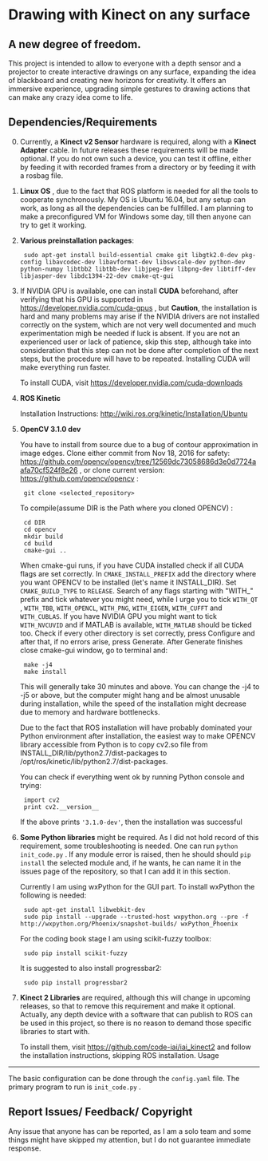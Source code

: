 Drawing with Kinect on any surface
==================
A new degree of freedom.
-------
This project is intended to allow to everyone with a depth sensor and a projector to create interactive drawings on any surface, 
expanding the idea of blackboard and creating new horizons for creativity. It offers an immersive experience, 
upgrading simple gestures to drawing actions that can make any crazy idea come to life.

Dependencies/Requirements
----
0. Currently, a **Kinect v2 Sensor** hardware is required, along with a **Kinect Adapter** cable. In future releases these requirements  will be made optional. If you do not own such a device, you can test it offline, either by feeding it with recorded frames from a directory or by feeding it with a rosbag file.

1. **Linux OS** , due to the fact that ROS platform is needed for all the tools to cooperate synchronously. My OS is Ubuntu 16.04, but any setup can work, as long as all the dependencies can be fullfilled. I am planning to make a preconfigured VM for Windows some day, till then anyone can try to get it working. 

0. **Various preinstallation packages**:
		
		sudo apt-get install build-essential cmake git libgtk2.0-dev pkg-config libavcodec-dev libavformat-dev libswscale-dev python-dev python-numpy libtbb2 libtbb-dev libjpeg-dev libpng-dev libtiff-dev libjasper-dev libdc1394-22-dev cmake-qt-gui
1. If NVIDIA GPU is available, one can install **CUDA** beforehand, after verifying that his GPU is supported in https://developer.nvidia.com/cuda-gpus , but **Caution**, the installation is hard and many problems may arise if the NVIDIA drivers are not installed correctly on the system, which are not very well documented and much experimentation migh be needed if luck is absent. 
If you are not an experienced user or lack of patience, skip this step, 
although take into consideration that this step can not be done after completion of the next steps, 
but the procedure will have to be repeated. Installing CUDA will make everything run faster.

	To install CUDA, visit https://developer.nvidia.com/cuda-downloads
2. **ROS Kinetic**

	 Installation Instructions:  http://wiki.ros.org/kinetic/Installation/Ubuntu

3. **OpenCV 3.1.0 dev**

	You have to install  from source due to a bug of contour approximation in image edges.
	Clone either commit from Nov 18, 2016 for safety: https://github.com/opencv/opencv/tree/12569dc73058686d3e0d7724aafa70cf524f8e26 , or clone current version: https://github.com/opencv/opencv :

		git clone <selected_repository>

	To compile(assume DIR is the Path where you cloned OPENCV) :
	
		cd DIR
		cd opencv
		mkdir build
		cd build
		cmake-gui ..
	
	When cmake-gui runs, if you have CUDA installed check if all CUDA flags are set correctly.
	In `CMAKE_INSTALL_PREFIX` add the directory where you want OPENCV to be installed 
	(let's name it INSTALL_DIR). Set 
	`CMAKE_BUILD_TYPE` to `RELEASE`. Search of any flags starting with "WITH_" prefix and tick 
	whatever you might need, while I urge you to tick `WITH_QT` , `WITH_TBB`, `WITH_OPENCL`, `WITH_PNG`,
	`WITH_EIGEN`, `WITH_CUFFT` and `WITH_CUBLAS`. If you have NVIDIA GPU you might want to tick 
	`WITH_NVCUVID` and if MATLAB is available, `WITH_MATLAB` should be ticked too. Check if every other 
	directory is set correctly, press Configure and after that, if no errors arise, press 
	Generate. After Generate finishes close cmake-gui window, go to terminal and:

		make -j4
		make install
	
	This will generally take 30 minutes and above. You can change the -j4 to -j5 or above, but
	the computer might hang and be almost unusable during installation, while the speed of the 
	installation might decrease due to memory and hardware bottlenecks.

	Due to the fact that ROS installation will have probably dominated your Python environment 
	after installation, the easiest way to make OPENCV library accessible from Python is to copy
	cv2.so file from INSTALL_DIR/lib/python2.7/dist-packages to 
	/opt/ros/kinetic/lib/python2.7/dist-packages.

	You can check if everything went ok by running Python console and trying:
		
		import cv2
		print cv2.__version__
	
	If the above prints ` '3.1.0-dev' `, then the installation was successful

4. **Some Python libraries** might be required. As I did not hold record of this requirement, 
some troubleshooting is needed. One can run `python init_code.py` . If any module error is raised, then he should should `pip install` the selected module and, if he wants, he can name it in the issues page of the repository, so that I can add it in this section.

	Currently I am using wxPython for the GUI part. To install wxPython the following is needed:
		
		sudo apt-get install libwebkit-dev		 
		sudo pip install --upgrade --trusted-host wxpython.org --pre -f http://wxpython.org/Phoenix/snapshot-builds/ wxPython_Phoenix 

	For the coding book stage I am using scikit-fuzzy toolbox:


		sudo pip install scikit-fuzzy
	
	It is suggested to also install progressbar2:
		
		sudo pip install progressbar2
		

5. **Kinect 2 Libraries** are required, although this will change in upcoming releases, so that to remove this requirement and make it optional. Actually, any depth device with a software that can publish to ROS can be used in this project, so there is no reason to demand those specific libraries to start with.

	To install them, visit https://github.com/code-iai/iai_kinect2 and follow the installation instructions, skipping ROS installation.
Usage
----

The basic configuration can be done through the `config.yaml` file. The primary program to run is `init_code.py` .

Report Issues/ Feedback/ Copyright
---

Any issue that anyone has can  be reported, as I am a solo team and some things might have skipped my attention, but I do not guarantee immediate response.

